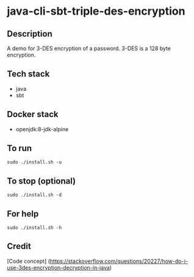 # java-cli-sbt-triple-des-encryption

## Description
A demo for 3-DES encryption of a password.
3-DES is a 128 byte encryption.

## Tech stack
- java
- sbt

## Docker stack
- openjdk:8-jdk-alpine

## To run
`sudo ./install.sh -u`

## To stop (optional)
`sudo ./install.sh -d`

## For help
`sudo ./install.sh -h`

## Credit
[Code concept] (https://stackoverflow.com/questions/20227/how-do-i-use-3des-encryption-decryption-in-java)
